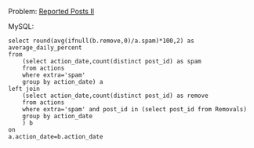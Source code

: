 Problem: [Reported Posts II](https://leetcode.com/problems/reported-posts-ii/)

MySQL:

```
select round(avg(ifnull(b.remove,0)/a.spam)*100,2) as average_daily_percent
from
    (select action_date,count(distinct post_id) as spam
    from actions
    where extra='spam'
    group by action_date) a 
left join 
    (select action_date,count(distinct post_id) as remove
    from actions
    where extra='spam' and post_id in (select post_id from Removals)
    group by action_date
    ) b
on 
a.action_date=b.action_date    
```
